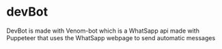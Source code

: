 # devBot
DevBot is made with Venom-bot which is a WhatSapp api made with Puppeteer that uses the WhatSapp webpage to send automatic messages 
